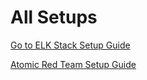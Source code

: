 # All Setups

[Go to ELK Stack Setup Guide](setup/elk_setup.md)

[Atomic Red Team Setup Guide](setup/art_setup.md)